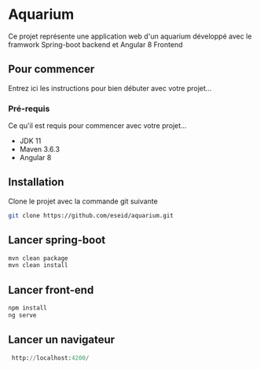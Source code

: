 # Aquarium

Ce projet représente une application web d'un aquarium développé avec le framwork Spring-boot backend et Angular 8 Frontend


## Pour commencer

Entrez ici les instructions pour bien débuter avec votre projet...

### Pré-requis

Ce qu'il est requis pour commencer avec votre projet...

- JDK 11
- Maven 3.6.3
- Angular 8
## Installation

Clone le projet avec la commande git suivante 

```bash
git clone https://github.com/eseid/aquarium.git
```

## Lancer spring-boot

```python
mvn clean package
mvn clean install

```
## Lancer front-end
```python
npm install
ng serve

```
## Lancer un navigateur
```python
 http://localhost:4200/
```
